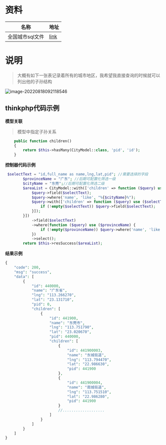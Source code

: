 # 资料

| 名称            | 地址                                              |
| --------------- | ------------------------------------------------- |
| 全国城市sql文件 | [link](https://www.aliyundrive.com/s/ddyBnb8YTjA) |

#  说明

> 大概有如下一张表记录着所有的城市地区，我希望我直接查询的时候就可以列出他的子孙结构

![image-20220818092118546](https://yaoliuyang-blog-images.oss-cn-beijing.aliyuncs.com/blogImages/image-20220818092118546.png)

## thinkphp代码示例

**模型关联**

> 模型中指定子孙关系

```php
    public function children()
    {
        return $this->hasMany(CityModel::class, 'pid', 'id');
    }
```

**控制器代码示例**

```php
 $selectText = "id,full_name as name,lng,lat,pid"; //需要选择的字段
        $provinceName = "广东"; //后期可配置化筛选一级
        $cityName = "东莞";//后期可配置化筛选二级
        $areaList = CityModel::with(['children' => function ($query) use ($selectText, $cityName) {
            $query->field($selectText);
            $query->where('name', 'like', "%{$cityName}%");
            $query->with(['children' => function ($query) use ($selectText) {
                if (!empty($selectText)) $query->field($selectText);
            }]);
        }])
            ->field($selectText)
            ->where(function ($query) use ($provinceName) {
                if (!empty($provinceName)) $query->where('name', 'like', "%{$provinceName}%");
            })
            ->select();
        return $this->resSuccess($areaList);
```

**结果示例**

```php
{
    "code": 200,
    "msg": "success",
    "data": [
        {
            "id": 440000,
            "name": "广东省",
            "lng": "113.266270",
            "lat": "23.131710",
            "pid": 0,
            "children": [
                {
                    "id": 441900,
                    "name": "东莞市",
                    "lng": "113.751790",
                    "lat": "23.020670",
                    "pid": 440000,
                    "children": [
                        {
                            "id": 441900003,
                            "name": "东城街道",
                            "lng": "113.794470",
                            "lat": "22.986630",
                            "pid": 441900
                        },
                        {
                            "id": 441900004,
                            "name": "南城街道",
                            "lng": "113.751510",
                            "lat": "22.986280",
                            "pid": 441900
                        }
                        //...................
                    ]
                }
            ]
        }
    ]
}
```

